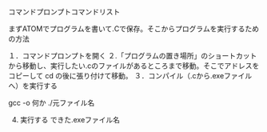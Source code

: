 コマンドプロンプトコマンドリスト

まずATOMでプログラムを書いて.Cで保存。そこからプログラムを実行するための方法

１．コマンドプロンプトを開く
２.「プログラムの置き場所」のショートカットから移動し、実行したい.cのファイルがあるところまで移動。そこでアドレスをコピーして
cd の後に張り付けて移動。
３．コンパイル（.cから.exeファイルへ）を実行する

gcc -o 何か ./元ファイル名

4. 実行する
できた.exeファイル名
